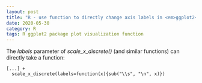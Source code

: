 ```yaml
---
layout: post
title: "R - use function to directly change axis labels in <em>ggplot2</em>"
date: 2020-05-30
category: R
tags: R ggplot2 package plot visualization function
---
```


The <em>labels</em> parameter of <em>scale_x_discrete()</em> (and similar functions) can directly take a function: 


```
[...] +
  scale_x_discrete(labels=function(x){sub("\\s", "\n", x)})
```
